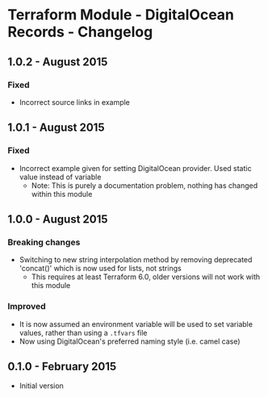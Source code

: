 # Terraform Module - DigitalOcean Records - Changelog

## 1.0.2 - August 2015

### Fixed

* Incorrect source links in example

## 1.0.1 - August 2015

### Fixed

* Incorrect example given for setting DigitalOcean provider. Used static value instead of variable
    * Note: This is purely a documentation problem, nothing has changed within this module

## 1.0.0 - August 2015

### Breaking changes

* Switching to new string interpolation method by removing deprecated 'concat()' which is now used for lists, not strings
    * This requires at least Terraform 6.0, older versions will not work with this module

### Improved

* It is now assumed an environment variable will be used to set variable values, rather than using a `.tfvars` file
* Now using DigitalOcean's preferred naming style (i.e. camel case)

## 0.1.0 - February 2015

* Initial version
